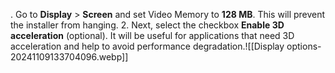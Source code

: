 . Go to **Display** > **Screen** and set Video Memory to **128 MB**. This will prevent the installer from hanging.
2. Next, select the checkbox **Enable 3D acceleration** (optional). It will be useful for applications that need 3D acceleration and help to avoid performance degradation.![[Display options-20241109133704096.webp]]